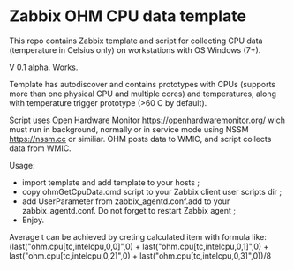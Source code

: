 # Zabbix OHM CPU data template

This repo contains Zabbix template and script for collecting CPU data (temperature in Celsius only) on workstations with OS Windows (7+).

V 0.1 alpha. Works.

Template has autodiscover and contains prototypes with CPUs (supports more than one physical CPU and multiple cores) and temperatures, along with temperature trigger prototype (>60 C by default).

Script uses Open Hardware Monitor https://openhardwaremonitor.org/ wich must run in background, normally or in service mode using NSSM https://nssm.cc or similiar. OHM posts data to WMIC, and script collects data from WMIC.


Usage:
+ import template and add template to your hosts ;
+ copy ohmGetCpuData.cmd script to your Zabbix client user scripts dir ;
+ add UserParameter from zabbix_agentd.conf.add to your zabbix_agentd.conf. Do not forget to restart Zabbix agent ;
+ Enjoy.

Average t can be achieved by creting calculated item with formula like:
(last("ohm.cpu[tc,intelcpu,0,0]",0) + 
last("ohm.cpu[tc,intelcpu,0,1]",0) + 
last("ohm.cpu[tc,intelcpu,0,2]",0) + 
last("ohm.cpu[tc,intelcpu,0,3]",0))/8
